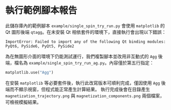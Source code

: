 # 執行範例腳本報告

此儲存庫內的範例腳本 `example/single_spin_try_run.py` 會使用 `matplotlib` 的 Qt 圖形後端 `qtagg`。在未安裝 Qt 相依套件的環境下，直接執行會出現以下錯誤：

```
ImportError: Failed to import any of the following Qt binding modules: PyQt6, PySide6, PyQt5, PySide2
```

為在無圖形介面的環境下仍能測試運行，我們複製腳本並改用非互動式的 `Agg` 後端，檔名為 `example/single_spin_try_run_ag.py`。內容僅於第五行指定：

```python
matplotlib.use("Agg")
```

在安裝 `matplotlib` 等必要套件後，執行此改寫版本可順利完成，僅因使用 `Agg` 後端而不顯示視窗，但程式能正常產生計算結果。
執行完成後會在目錄產生 `magnetization_trajectory.png` 與 `magnetization_components.png` 兩個檔案，可檢視模擬結果。

